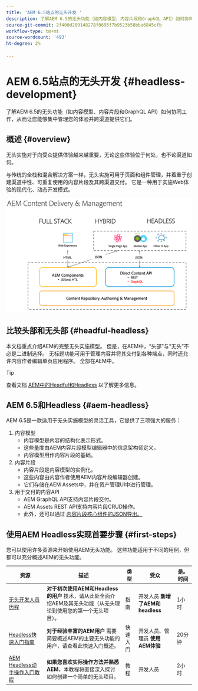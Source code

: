 ```yaml
---
title: 'AEM 6.5站点的无头开发 '
description: 了解AEM 6.5的无头功能（如内容模型、内容片段和GraphQL API）如何协同工作，从而让您能够集中管理您的体验并跨渠道提供它们。
source-git-commit: 2f400d209148278f0695f7b9523b58bba6845cfb
workflow-type: tm+mt
source-wordcount: '493'
ht-degree: 2%

---
```



# AEM 6.5站点的无头开发 {#headless-development}

了解AEM 6.5的无头功能（如内容模型、内容片段和GraphQL API）如何协同工作，从而让您能够集中管理您的体验并跨渠道提供它们。

## 概述 {#overview}

无头实施对于向受众提供体验越来越重要，无论这些体验位于何处，也不论渠道如何。

与传统的全栈和混合解决方案一样，无头实施可用于页面和组件管理，并着重于创建渠道中性、可重复使用的内容片段及其跨渠道交付。 它是一种用于实施Web体验的现代化、动态开发模式。

![AEM实施模型](assets/aem-implementation-models.png)

## 比较头部和无头部 {#headful-headless}

本文档重点介绍AEM的完整无头实施模型。 但是，在AEM中，“头部”与“无头”不必是二进制选择。 无标题功能可用于管理内容并将其交付到各种端点，同时还允许内容作者编辑单页应用程序。 全部在AEM中。

>[!TIP]
>
>查看文档 [AEM中的Headful和Headless](/help/sites-developing/headful-headless.md) 以了解更多信息。

## AEM 6.5和Headless {#aem-headless}

AEM 6.5是一款适用于无头实施模型的灵活工具，它提供了三项强大的服务：

1. 内容模型
   * 内容模型是内容的结构化表示形式。
   * 这些量度由AEM内容片段模型编辑器中的信息架构师定义。
   * 内容模型用作内容片段的基础。
1. 内容片段
   * 内容片段是内容模型的实例化。
   * 这些内容由内容作者使用AEM内容片段编辑器创建。
   * 它们存储在AEM Assets中，并在资产管理UI中进行管理。
1. 用于交付的内容API
   * AEM GraphQL API支持内容片段交付。
   * AEM Assets REST API支持内容片段CRUD操作。
   * 此外，还可以通过 [内容片段核心组件的JSON导出。](https://experienceleague.adobe.com/docs/experience-manager-core-components/using/components/content-fragment-component.html)

## 使用AEM Headless实现首要步骤 {#first-steps}

您可以使用许多资源来开始使用AEM无头功能。 这些功能适用于不同的用例，但都可以充分概述AEM的无头功能。

| 资源 | 描述 | 类型 | 受众 | 是。 时间 |
|---|---|---|---|---|
| [无头开发人员历程](/help/journey-headless/developer/overview.md) | **对于初次使用AEM和Headless的用户** 技术，请从此处全面介绍AEM及其无头功能（从无头理论到使用您的第一个无头项目）。 | 指南 | 开发人员 **新增了AEM和headless** | 1小时 |
| [Headless快速入门指南](/help/sites-developing/headless/getting-started/introduction.md) | **对于经验丰富的AEM用户** 需要简要概述AEM的主要无头功能的用户，请查看此快速入门概述。 | 快速入门 | 开发人员、管理员 **使用AEM体验** | 20分钟 |
| [AEM Headless动手操作入门教程](https://experienceleague.adobe.com/docs/experience-manager-learn/getting-started-with-aem-headless/graphql/multi-step/overview.html) | **如果您喜欢实际操作方法并熟悉AEM**，本教程将直接深入探讨如何创建一个简单的无头项目。 | 教程 | 开发人员 | 2小时 |
